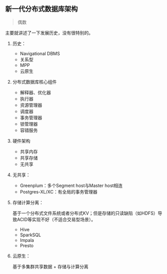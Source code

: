 ## 新一代分布式数据库架构

> 偶数

主要就讲述了一下发展历史，没有很特别的。

1. 历史：

   - Navigational DBMS
   - 关系型
   - MPP
   - 云原生

2. 分布式数据库核心组件

   - 解释器、优化器
   - 执行器
   - 资源管理器
   - 调度器
   - 事务管理器
   - 锁管理器
   - 容错服务

3. 硬件架构

   - 共享内存
   - 共享存储
   - 无共享

4. 无共享：

   - Greenplum：多个Segment host与Master host相连
   - Postgres-XL/XC：有全局的事务管理器

5. 存储计算分离：

   基于一个分布式文件系统或者分布式KV；但是存储的只读缺陷（如HDFS）导致ACID等实现不好（不适合交易型场景）。

   - Hive
   - SparkSQL
   - Impala
   - Presto

6. 云原生：

   基于多集群共享数据 + 存储与计算分离


